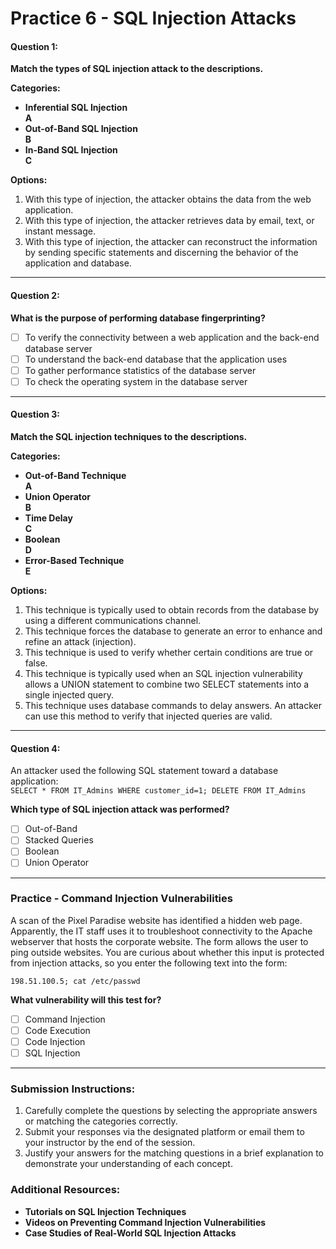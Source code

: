 


# **Practice 6 - SQL Injection Attacks**

#### **Question 1:**  
**Match the types of SQL injection attack to the descriptions.**

**Categories:**

- **Inferential SQL Injection**  
  **A**  
- **Out-of-Band SQL Injection**  
  **B**  
- **In-Band SQL Injection**  
  **C**  

**Options:**

1. With this type of injection, the attacker obtains the data from the web application.
2. With this type of injection, the attacker retrieves data by email, text, or instant message.
3. With this type of injection, the attacker can reconstruct the information by sending specific statements and discerning the behavior of the application and database.

---

#### **Question 2:**  
**What is the purpose of performing database fingerprinting?**  

- [ ] To verify the connectivity between a web application and the back-end database server  
- [ ] To understand the back-end database that the application uses  
- [ ] To gather performance statistics of the database server  
- [ ] To check the operating system in the database server  

---

#### **Question 3:**  
**Match the SQL injection techniques to the descriptions.**

**Categories:**

- **Out-of-Band Technique**  
  **A**  
- **Union Operator**  
  **B**  
- **Time Delay**  
  **C**  
- **Boolean**  
  **D**  
- **Error-Based Technique**  
  **E**  

**Options:**

1. This technique is typically used to obtain records from the database by using a different communications channel.
2. This technique forces the database to generate an error to enhance and refine an attack (injection).
3. This technique is used to verify whether certain conditions are true or false.
4. This technique is typically used when an SQL injection vulnerability allows a UNION statement to combine two SELECT statements into a single injected query.
5. This technique uses database commands to delay answers. An attacker can use this method to verify that injected queries are valid.

---

#### **Question 4:**  
An attacker used the following SQL statement toward a database application:  
`SELECT * FROM IT_Admins WHERE customer_id=1; DELETE FROM IT_Admins`

**Which type of SQL injection attack was performed?**

- [ ] Out-of-Band  
- [ ] Stacked Queries  
- [ ] Boolean  
- [ ] Union Operator  

---

### **Practice - Command Injection Vulnerabilities**

A scan of the Pixel Paradise website has identified a hidden web page. Apparently, the IT staff uses it to troubleshoot connectivity to the Apache webserver that hosts the corporate website. The form allows the user to ping outside websites. You are curious about whether this input is protected from injection attacks, so you enter the following text into the form:

`198.51.100.5; cat /etc/passwd`

**What vulnerability will this test for?**

- [ ] Command Injection  
- [ ] Code Execution  
- [ ] Code Injection  
- [ ] SQL Injection  

---

### **Submission Instructions:**
1. Carefully complete the questions by selecting the appropriate answers or matching the categories correctly.
2. Submit your responses via the designated platform or email them to your instructor by the end of the session.
3. Justify your answers for the matching questions in a brief explanation to demonstrate your understanding of each concept.

### **Additional Resources:**
- **Tutorials on SQL Injection Techniques**
- **Videos on Preventing Command Injection Vulnerabilities**
- **Case Studies of Real-World SQL Injection Attacks**

